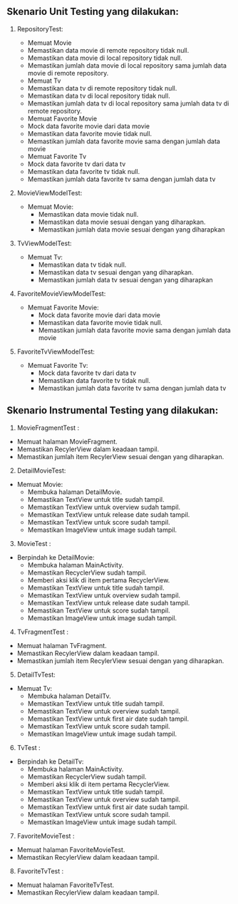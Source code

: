 ## Skenario Unit Testing yang dilakukan:

1. RepositoryTest:
   -  Memuat Movie
     - Memastikan data movie di remote repository tidak null.
     - Memastikan data movie di local repository tidak null.
     - Memastikan jumlah data movie di local repository sama jumlah data movie di remote repository.
   -  Memuat Tv
     - Memastikan data tv di remote repository tidak null.
     - Memastikan data tv di local repository tidak null.
     - Memastikan jumlah data tv di local repository sama jumlah data tv di remote repository.
    - Memuat Favorite Movie
     - Mock data favorite movie dari data movie
     - Memastikan data favorite movie tidak null.
     - Memastikan jumlah data favorite movie sama dengan jumlah data movie 
    - Memuat Favorite Tv
     - Mock data favorite tv dari data tv
     - Memastikan data favorite tv tidak null.
     - Memastikan jumlah data favorite tv sama dengan jumlah data tv 

2. MovieViewModelTest:
   - Memuat Movie:
     - Memastikan data movie tidak null.
     - Memastikan data movie sesuai dengan yang diharapkan.
     - Memastikan jumlah data movie sesuai dengan yang diharapkan

3. TvViewModelTest:
   - Memuat Tv:
     - Memastikan data tv tidak null.
     - Memastikan data tv sesuai dengan yang diharapkan.
     - Memastikan jumlah data tv sesuai dengan yang diharapkan

4. FavoriteMovieViewModelTest:
   - Memuat Favorite Movie:
     - Mock data favorite movie dari data movie
     - Memastikan data favorite movie tidak null.
     - Memastikan jumlah data favorite movie sama dengan jumlah data movie 

5. FavoriteTvViewModelTest:
   - Memuat Favorite Tv:
     - Mock data favorite tv dari data tv
     - Memastikan data favorite tv tidak null.
     - Memastikan jumlah data favorite tv sama dengan jumlah data tv 

## Skenario Instrumental Testing yang dilakukan:
   
1. MovieFragmentTest :
  - Memuat halaman MovieFragment.
  - Memastikan RecylerView dalam keadaan tampil.
  - Memastikan jumlah item RecylerView sesuai dengan yang diharapkan.
    
2. DetailMovieTest:
  - Memuat Movie:
    - Membuka halaman DetailMovie.
    - Memastikan TextView untuk title sudah tampil. 
    - Memastikan TextView untuk overview sudah tampil. 
    - Memastikan TextView untuk release date sudah tampil. 
    - Memastikan TextView untuk score sudah tampil. 
    - Memastikan ImageView untuk image sudah tampil. 

3. MovieTest :
  - Berpindah ke DetailMovie:
    - Membuka halaman MainActivity.
    - Memastikan RecyclerView sudah tampil. 
    - Memberi aksi klik di item pertama RecyclerView.
    - Memastikan TextView untuk title sudah tampil. 
    - Memastikan TextView untuk overview sudah tampil. 
    - Memastikan TextView untuk release date sudah tampil. 
    - Memastikan TextView untuk score sudah tampil. 
    - Memastikan ImageView untuk image sudah tampil. 
    
4. TvFragmentTest :
  - Memuat halaman TvFragment.
  - Memastikan RecylerView dalam keadaan tampil.
  - Memastikan jumlah item RecylerView sesuai dengan yang diharapkan.
    
5. DetailTvTest:
  - Memuat Tv:
    - Membuka halaman DetailTv.
    - Memastikan TextView untuk title sudah tampil. 
    - Memastikan TextView untuk overview sudah tampil. 
    - Memastikan TextView untuk first air date sudah tampil. 
    - Memastikan TextView untuk score sudah tampil. 
    - Memastikan ImageView untuk image sudah tampil. 

6. TvTest :
  - Berpindah ke DetailTv:
    - Membuka halaman MainActivity.
    - Memastikan RecyclerView sudah tampil. 
    - Memberi aksi klik di item pertama RecyclerView.
    - Memastikan TextView untuk title sudah tampil. 
    - Memastikan TextView untuk overview sudah tampil. 
    - Memastikan TextView untuk first air date sudah tampil. 
    - Memastikan TextView untuk score sudah tampil. 
    - Memastikan ImageView untuk image sudah tampil. 

7. FavoriteMovieTest :
  - Memuat halaman FavoriteMovieTest.
  - Memastikan RecylerView dalam keadaan tampil.

8. FavoriteTvTest :
  - Memuat halaman FavoriteTvTest.
  - Memastikan RecylerView dalam keadaan tampil.